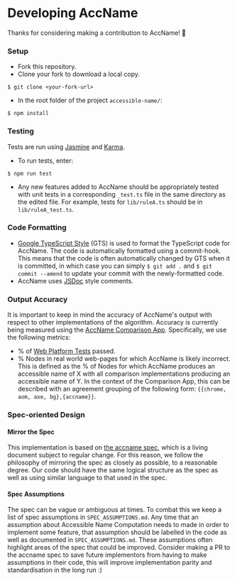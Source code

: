 # Developing AccName
Thanks for considering making a contribution to AccName! 🎉

### Setup
- Fork this repository.
- Clone your fork to download a local copy.
```
$ git clone <your-fork-url>
```
- In the root folder of the project `accessible-name/`:
```
$ npm install
```
### Testing
Tests are run using [Jasmine](https://jasmine.github.io/) and [Karma](https://karma-runner.github.io/latest/index.html).
- To run tests, enter:
```
$ npm run test
```
- Any new features added to AccName should be appropriately tested with unit tests in a corresponding `_test.ts` file in the same directory as the edited file. For example, tests for `lib/ruleA.ts` should be in `lib/ruleA_test.ts`.
### Code Formatting
- [Google TypeScript Style](https://www.npmjs.com/package/gts) (GTS) is used to format the TypeScript code for AccName. The code is automatically formatted using a commit-hook. This means that the code is often automatically changed by GTS when it is committed, in which case you can simply `$ git add .` and `$ git commit --amend` to update your commit with the newly-formatted code.
- AccName uses [JSDoc](https://jsdoc.app/) style comments.
### Output Accuracy
It is important to keep in mind the accuracy of AccName's output with respect to other implementations of the algorithm. Accuracy is currently being measured using the [AccName Comparison App](https://github.com/googleinterns/accessible-name/tree/master/validation). Specifically, we use the following metrics:
- % of [Web Platform Tests](http://wpt.live/accname/) passed.
- % Nodes in real world web-pages for which AccName is likely incorrect. This is defined as the % of Nodes for which AccName produces an accessible name of X with all comparison implementations producing an accessible name of Y. In the context of the Comparison App, this can be described with an agreement grouping of the following form: `{{chrome, aom, axe, bg},{accname}}`.
### Spec-oriented Design
#### Mirror the Spec
This implementation is based on [the accname spec](https://www.w3.org/TR/accname-1.1/), which is a living document subject to regular change. For this reason, we follow the philosophy of mirroring the spec as closely as possible, to a reasonable degree. Our code should have the same logical structure as the spec as well as using similar language to that used in the spec.
#### Spec Assumptions
The spec can be vague or ambiguous at times. To combat this we keep a list of spec assumptions in `SPEC_ASSUMPTIONS.md`. Any time that an assumption about Accessible Name Computation needs to made in order to implement some feature, that assumption should be labelled in the code as well as documented in `SPEC_ASSUMPTIONS.md`. These assumptions often highlight areas of the spec that could be improved. Consider making a PR to the accname spec to save future implementors from having to make assumptions in their code, this will improve implementation parity and standardisation in the long run :)
